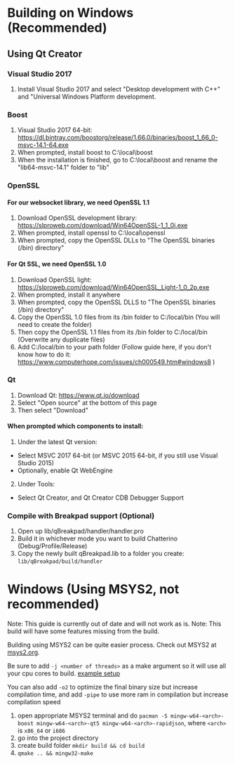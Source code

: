 # Building on Windows (Recommended)
## Using Qt Creator
### Visual Studio 2017
1. Install Visual Studio 2017 and select "Desktop development with C++" and "Universal Windows Platform development.

### Boost
1. Visual Studio 2017 64-bit: https://dl.bintray.com/boostorg/release/1.66.0/binaries/boost_1_66_0-msvc-14.1-64.exe
2. When prompted, install boost to C:\local\boost
3. When the installation is finished, go to C:\local\boost and rename the "lib64-msvc-14.1" folder to "lib"

### OpenSSL
#### For our websocket library, we need OpenSSL 1.1
1. Download OpenSSL development library: https://slproweb.com/download/Win64OpenSSL-1_1_0i.exe
2. When prompted, install openssl to C:\local\openssl
3. When prompted, copy the OpenSSL DLLs to "The OpenSSL binaries (/bin) directory"
#### For Qt SSL, we need OpenSSL 1.0
1. Download OpenSSL light: https://slproweb.com/download/Win64OpenSSL_Light-1_0_2p.exe
2. When prompted, install it anywhere
3. When prompted, copy the OpenSSL DLLS to "The OpenSSL binaries (/bin) directory"
4. Copy the OpenSSL 1.0 files from its /bin folder to C:/local/bin (You will need to create the folder)
5. Then copy the OpenSSL 1.1 files from its /bin folder to C:/local/bin (Overwrite any duplicate files)
6. Add C:/local/bin to your path folder (Follow guide here, if you don't know how to do it: https://www.computerhope.com/issues/ch000549.htm#windows8 )

### Qt
1. Download Qt: https://www.qt.io/download
2. Select "Open source" at the bottom of this page
3. Then select "Download"
#### When prompted which components to install:
1. Under the latest Qt version:
  - Select MSVC 2017 64-bit (or MSVC 2015 64-bit, if you still use Visual Studio 2015)
  - Optionally, enable Qt WebEngine
2. Under Tools:
  - Select Qt Creator, and Qt Creator CDB Debugger Support

### Compile with Breakpad support (Optional)
1. Open up lib/qBreakpad/handler/handler.pro
2. Build it in whichever mode you want to build Chatterino (Debug/Profile/Release)
3. Copy the newly built qBreakpad.lib to a folder you create: `lib/qBreakpad/build/handler`

# Windows (Using MSYS2, not recommended)
Note: This guide is currently out of date and will not work as is.
Note: This build will have some features missing from the build.

Building using MSYS2 can be quite easier process. Check out MSYS2 at [msys2.org](http://www.msys2.org/).

Be sure to add `-j <number of threads>` as a make argument so it will use all your cpu cores to build. [example setup](https://i.imgur.com/qlESlS1.png)

You can also add `-o2` to optimize the final binary size but increase compilation time, and add `-pipe` to use more ram in compilation but increase compilation speed
1. open appropriate MSYS2 terminal and do `pacman -S mingw-w64-<arch>-boost mingw-w64-<arch>-qt5 mingw-w64-<arch>-rapidjson`, where `<arch>` is `x86_64` or `i686`
2. go into the project directory
3. create build folder `mkdir build && cd build`
4. `qmake .. && mingw32-make`
